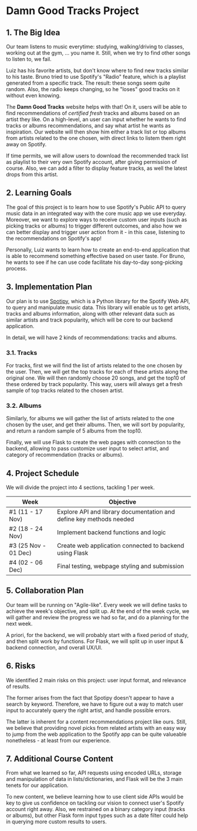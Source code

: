 # Damn Good Tracks Project

## 1. The Big Idea
Our team listens to music everytime: studying, walking/driving to classes, working out at the gym, ... you name it. Still, when we try to find other songs to listen to, we fail. 

Luiz has his favorite artists, but don't know where to find new tracks similar to his taste. 
Bruno tried to use Spotify's "Radio" feature, which is a playlist generated from a specific track. The result: these songs seem quite random. Also, the radio keeps changing, so he "loses" good tracks on it without even knowing. 

The **Damn Good Tracks** website helps with that! On it, users will be able to find recommendations of *certified fresh* tracks and albums based on an artist they like. On a high-level, an user can input whether he wants to find tracks or albums recommendations, and say what artist he wants as inspiration. Our website will then show him either a track list or top albums from artists related to the one chosen, with direct links to listem them right away on Spotify.

If time permits, we will allow users to download the recommended track list as playlist to their very own Spotify account, after giving permission of course. Also, we can add a filter to display feature tracks, as well the latest drops from this artist.

## 2. Learning Goals
The goal of this project is to learn how to use Spotify's Public API to query music data in an integrated way with the core music app we use everyday. Moreover, we want to explore ways to receive custom user inputs (such as picking tracks or albums) to trigger different outcomes, and also how we can better display and trigger user action from it - in this case, listening to the recommendations on Spotify's app!

Personally, Luiz wants to learn how to create an end-to-end application that is able to recommend something effective based on user taste. For Bruno, he wants to see if he can use code facilitate his day-to-day song-picking process.

## 3. Implementation Plan
Our plan is to use [Spotipy](https://spotipy.readthedocs.io/en/2.21.0/), which is a Python library for the Spotify Web API, to query and manipulate music data. This library will enable us to get artists, tracks and albums information, along with other relevant data such as similar artists and track popularity, which will be core to our backend application. 

In detail, we will have 2 kinds of recommendations: tracks and albums. 

### 3.1. Tracks
For tracks, first we will find the list of artists related to the one chosen by the user. Then, we will get the top tracks for each of these artists along the original one. We will then randomly choose 20 songs, and get the top10 of these ordered by track popularity. This way, users will always get a fresh sample of top tracks related to the chosen artist.

### 3.2. Albums
Similarly, for albums we will gather the list of artists related to the one chosen by the user, and get their albums. Then, we will sort by popularity, and return a random sample of 5 albums from the top10. 

Finally, we will use Flask to create the web pages with connection to the backend, allowing to pass customize user input to select artist, and category of recommendation (tracks or albums).

## 4. Project Schedule
We will divide the project into 4 sections, tackling 1 per week.

| Week      | Objective |
| ----------- | ----------- |
| #1 (11 - 17 Nov)      | Explore API and library documentation and define key methods needed       |
| #2 (18 - 24 Nov)   | Implement backend functions and logic       |
| #3 (25 Nov - 01 Dec)     | Create web application connected to backend using Flask        |
| #4 (02 - 06 Dec)   | Final testing, webpage styling and submission        |

## 5. Collaboration Plan
Our team will be running on "Agile-like". Every week we will define tasks to achieve the week's objective, and split up. At the end of the week cycle, we will gather and review the progress we had so far, and do a planning for the next week.

A priori, for the backend, we will probably start with a fixed period of study, and then split work by functions. For Flask, we will split up in user input & backend connection, and overall UX/UI.

## 6. Risks
We identified 2 main risks on this project: user input format, and relevance of results. 

The former arises from the fact that Spotipy doesn't appear to have a search by keyword. Therefore, we have to figure out a way to match user input to accurately query the right artist, and handle possible errors. 

The latter is inherent for a content recommendations project like ours. Still, we believe that providing novel picks from related artists with an easy way to jump from the web application to the Spotify app can be quite valueable nonetheless - at least from our experience.

## 7. Additional Course Content
From what we learned so far, API requests using encoded URLs, storage and manipulation of data in lists/dictionaries, and Flask will be the 3 main tenets for our application. 

To new content, we believe learning how to use client side APIs would be key to give us confidence on tackling our vision to connect user's Spotify account right away. Also, we restrained on a binary category input (tracks or albums), but other Flask form input types such as a date filter could help in querying more custom results to users. 